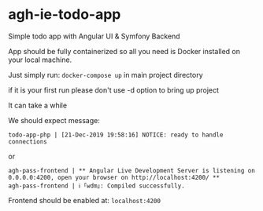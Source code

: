# agh-ie-todo-app
Simple todo app with Angular UI &amp; Symfony Backend

App should be fully containerized so all you need is Docker installed on your local machine.

Just simply run: ``docker-compose up`` in main project directory

if it is your first run please don't use -d option to bring up project

It can take a while

We should expect message:

```
todo-app-php | [21-Dec-2019 19:58:16] NOTICE: ready to handle connections
```
or 
```
agh-pass-frontend | ** Angular Live Development Server is listening on 0.0.0.0:4200, open your browser on http://localhost:4200/ **
agh-pass-frontend | ℹ ｢wdm｣: Compiled successfully.
```

Frontend should be enabled at: ``localhost:4200``
